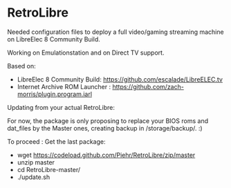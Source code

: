 # RetroLibre
Needed configuration files to deploy a full video/gaming streaming machine on LibreElec 8 Community Build.

Working on Emulationstation and on Direct TV support.


Based on:
- LibreElec 8 Community Build: https://github.com/escalade/LibreELEC.tv
- Internet Archive ROM Launcher : https://github.com/zach-morris/plugin.program.iarl

Updating from your actual RetroLibre:

For now, the package is only proposing to replace your BIOS roms and dat_files by the Master ones, creating backup in /storage/backup/. :)

To proceed :
Get the last package:
- wget https://codeload.github.com/Piehr/RetroLibre/zip/master
- unzip master
- cd RetroLibre-master/
- ./update.sh
